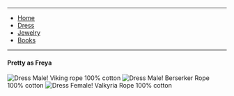 
---

- [Home](/)
- [Dress](/dress)
- [Jewelry](/jewelry)
- [Books](/books)

---

#### Pretty as Freya 

![Dress Male!](https://www.vikingwarriorshirts.com/cdn/shop/files/BlackVikingTunicHandEmbroidered1copy_1200x.jpg?v=1706131157)
Viking rope 100% cotton
![Dress Male!](https://www.vikingwarriorshirts.com/cdn/shop/files/viking-dress-in-natural-cotton-with-blue-trim-elegance-meets-warrior-spirit-6_ea043be7-73cc-4128-8617-9cfc70d37817_1200x.jpg?v=1728080423)
Berserker Rope 100% cotton
![Dress Female!](https://talesofvalhalla.com/cdn/shop/articles/t_i_xu_ng_5.jpg?v=1726335681&width=1344)
Valkyria Rope 100% cotton